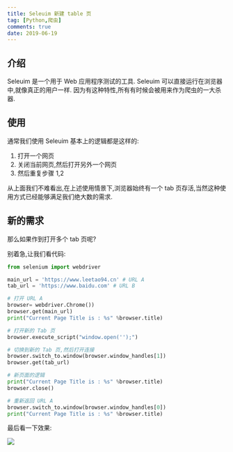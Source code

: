 ```yaml
---
title: Seleuim 新建 table 页
tag: [Python,爬虫]
comments: true
date: 2019-06-19
---
```


## 介绍
Seleuim 是一个用于 Web 应用程序测试的工具. Seleuim 可以直接运行在浏览器中,就像真正的用户一样. 因为有这种特性,所有有时候会被用来作为爬虫的一大杀器.


## 使用

通常我们使用 Seleuim 基本上的逻辑都是这样的:

1.  打开一个网页
2.  关闭当前网页,然后打开另外一个网页
3.  然后重复步骤 1,2

从上面我们不难看出,在上述使用情景下,浏览器始终有一个 tab 页存活,当然这种使用方式已经能够满足我们绝大数的需求. 


## 新的需求

那么如果作到打开多个 tab 页呢?

别着急,让我们看代码:

```python
from selenium import webdriver

main_url = 'https://www.leetao94.cn' # URL A
tab_url = 'https://www.baidu.com' # URL B

# 打开 URL A
browser= webdriver.Chrome())
browser.get(main_url)
print("Current Page Title is : %s" %browser.title)

# 打开新的 Tab 页
browser.execute_script("window.open('');")

# 切换到新的 Tab 页,然后打开连接
browser.switch_to.window(browser.window_handles[1])
browser.get(tab_url)

# 新页面的逻辑
print("Current Page Title is : %s" %browser.title)
browser.close()

# 重新返回 URL A
browser.switch_to.window(browser.window_handles[0])
print("Current Page Title is : %s" %browser.title)
```

最后看一下效果:

![](http://ww1.sinaimg.cn/large/006wYWbGly1g46g2l4n38g31l01g8e81.gif)

